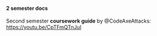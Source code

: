 #### 2 semester docs

Second semester **coursework guide** by @CodeAxeAttacks: https://youtu.be/CpTFmQTnJuI
